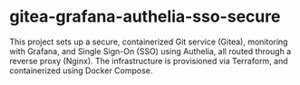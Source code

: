 # gitea-grafana-authelia-sso-secure
This project sets up a secure, containerized Git service (Gitea), monitoring with Grafana, and Single Sign-On (SSO) using Authelia, all routed through a reverse proxy (Nginx). The infrastructure is provisioned via Terraform, and containerized using Docker Compose.
